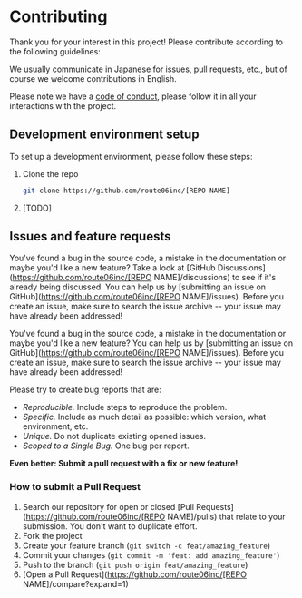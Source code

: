<!-- Replace [REPO NAME] and complete [TODO] -->

# Contributing

Thank you for your interest in this project! Please contribute according to the following guidelines:

<!-- If we usually communicate in Japanese: -->

We usually communicate in Japanese for issues, pull requests, etc., but of course we welcome contributions in English.

<!-- Else if we usually communicate in English: -->

<!-- Nothing -->

<!-- Endif -->

Please note we have a [code of conduct](CODE_OF_CONDUCT.md), please follow it in all your interactions with the project.

## Development environment setup

To set up a development environment, please follow these steps:

1. Clone the repo

   ```sh
   git clone https://github.com/route06inc/[REPO NAME]
   ```

2. [TODO]

## Issues and feature requests

<!-- If GitHub Discussions is enable: -->

You've found a bug in the source code, a mistake in the documentation or maybe you'd like a new feature? Take a look at [GitHub Discussions](https://github.com/route06inc/[REPO NAME]/discussions) to see if it's already being discussed. You can help us by [submitting an issue on GitHub](https://github.com/route06inc/[REPO NAME]/issues). Before you create an issue, make sure to search the issue archive -- your issue may have already been addressed!

<!-- Else: -->

You've found a bug in the source code, a mistake in the documentation or maybe you'd like a new feature? You can help us by [submitting an issue on GitHub](https://github.com/route06inc/[REPO NAME]/issues). Before you create an issue, make sure to search the issue archive -- your issue may have already been addressed!

<!-- Endif -->

Please try to create bug reports that are:

- _Reproducible._ Include steps to reproduce the problem.
- _Specific._ Include as much detail as possible: which version, what environment, etc.
- _Unique._ Do not duplicate existing opened issues.
- _Scoped to a Single Bug._ One bug per report.

**Even better: Submit a pull request with a fix or new feature!**

### How to submit a Pull Request

1. Search our repository for open or closed [Pull Requests](https://github.com/route06inc/[REPO NAME]/pulls) that relate to your submission. You don't want to duplicate effort.
2. Fork the project
3. Create your feature branch (`git switch -c feat/amazing_feature`)
4. Commit your changes (`git commit -m 'feat: add amazing_feature'`)
5. Push to the branch (`git push origin feat/amazing_feature`)
6. [Open a Pull Request](https://github.com/route06inc/[REPO NAME]/compare?expand=1)
